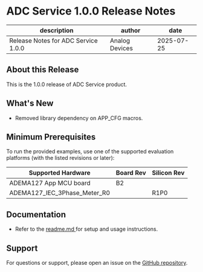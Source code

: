 
# ADC Service 1.0.0 Release Notes

| description | author | date |
| --- | --- | --- |
| Release Notes for ADC Service 1.0.0 | Analog Devices | 2025-07-25 |

<!-- markdownlint-disable MD024 -->

## About this Release

This is the 1.0.0 release of ADC Service product.

## What's New

 - Removed library dependency on APP_CFG macros.

## Minimum Prerequisites

To run the provided examples, use one of the supported evaluation platforms (with the listed revisions or later):

| Supported Hardware | Board Rev | Silicon Rev |
| --- | --- | --- |
| ADEMA127 App MCU board | B2 | |
| ADEMA127_IEC_3Phase_Meter_R0 |  | R1P0 |


## Documentation

- Refer to the [readme.md ](../../readme.md) for setup and usage instructions.

## Support

For questions or support, please open an issue on the [GitHub repository](https://github.com/analogdevicesinc/energy-adc-service/issues).

